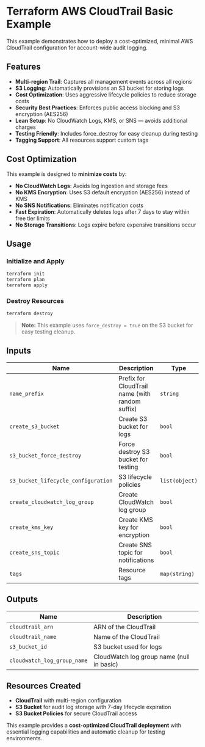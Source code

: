 # Terraform AWS CloudTrail Basic Example

This example demonstrates how to deploy a cost-optimized, minimal AWS CloudTrail configuration for account-wide audit logging.

## Features

- **Multi-region Trail**: Captures all management events across all regions
- **S3 Logging**: Automatically provisions an S3 bucket for storing logs
- **Cost Optimization**: Uses aggressive lifecycle policies to reduce storage costs
- **Security Best Practices**: Enforces public access blocking and S3 encryption (AES256)
- **Lean Setup**: No CloudWatch Logs, KMS, or SNS — avoids additional charges
- **Testing Friendly**: Includes force_destroy for easy cleanup during testing
- **Tagging Support**: All resources support custom tags

## Cost Optimization

This example is designed to **minimize costs** by:

- **No CloudWatch Logs**: Avoids log ingestion and storage fees
- **No KMS Encryption**: Uses S3 default encryption (AES256) instead of KMS
- **No SNS Notifications**: Eliminates notification costs
- **Fast Expiration**: Automatically deletes logs after 7 days to stay within free tier limits
- **No Storage Transitions**: Logs expire before expensive transitions occur

## Usage

### **Initialize and Apply**

```bash
terraform init
terraform plan
terraform apply
```

### **Destroy Resources**

```bash
terraform destroy
```

> **Note:** This example uses `force_destroy = true` on the S3 bucket for easy testing cleanup.

## Inputs

| Name | Description | Type | Default |
|------|-------------|------|---------|
| `name_prefix` | Prefix for CloudTrail name (with random suffix) | `string` | `"basic-example-{random}"` |
| `create_s3_bucket` | Create S3 bucket for logs | `bool` | `true` |
| `s3_bucket_force_destroy` | Force destroy S3 bucket for testing | `bool` | `true` |
| `s3_bucket_lifecycle_configuration` | S3 lifecycle policies | `list(object)` | 7-day expiration |
| `create_cloudwatch_log_group` | Create CloudWatch log group | `bool` | `false` |
| `create_kms_key` | Create KMS key for encryption | `bool` | `false` |
| `create_sns_topic` | Create SNS topic for notifications | `bool` | `false` |
| `tags` | Resource tags | `map(string)` | `{}` |

## Outputs

| Name | Description |
|------|-------------|
| `cloudtrail_arn` | ARN of the CloudTrail |
| `cloudtrail_name` | Name of the CloudTrail |
| `s3_bucket_id` | S3 bucket used for logs |
| `cloudwatch_log_group_name` | CloudWatch log group name (null in basic) |

## Resources Created

- **CloudTrail** with multi-region configuration
- **S3 Bucket** for audit log storage with 7-day lifecycle expiration
- **S3 Bucket Policies** for secure CloudTrail access

This example provides a **cost-optimized CloudTrail deployment** with essential logging capabilities and automatic cleanup for testing environments.
